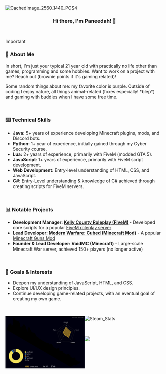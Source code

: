 ![CachedImage_2560_1440_POS4](https://github.com/user-attachments/assets/e6bed955-a14f-4638-bd17-0353d4643bb5)

### <div align="center">Hi there, I'm Paneedah! 🚀</div>

<br/>

> [!IMPORTANT]
> ### 💬 About Me
> In short, I'm just your typical 21 year old with practically no life other than games, programming and some hobbies. Want to work on a project with me? Reach out (brownie points if it's gaming related)!
>
> Some random things about me: my favorite color is purple. Outside of coding I enjoy nature, all things animal-related (foxes especially! \*blep\*) and gaming with buddies when I have some free time.
> 
> <br/>
> 
> ### ⌨️ Technical Skills
> - **Java:** 5+ years of experience developing Minecraft plugins, mods, and Discord bots.
> - **Python:** 1+ year of experience, initially gained through my Cyber Security course.
> - **Lua:** 2+ years of experience, primarily with FiveM (modded GTA 5).
> - **JavaScript**: 1+ years of experience, primarily with FiveM script development.
> - **Web Development:** Entry-level understanding of HTML, CSS, and JavaScript.
> - **C#:** Entry-Level understanding & knowledge of C# achieved through creating scripts for FiveM servers.
> 
> <br/>
> 
> ### 📊 Notable Projects
> - **Development Manager: [Kelly County Roleplay (FiveM)](https://docs.kellycountyrp.com/)** - Developed core scripts for a popular [FiveM roleplay server](https://discord.gg/kcdojrp)
> - **Lead Developer: [Modern Warfare: Cubed (Minecraft Mod)](https://github.com/Cubed-Development/Modern-Warfare-Cubed)** - A popular [Minecraft Guns Mod](https://discord.gg/FxmrYg2eny)
> - **Founder & Lead Developer: VoidMC (Minecraft)** - Large-scale Minecraft War server, achieved 150+ players (no longer active)
> 
> <br/>
> 
> ### 📌 Goals & Interests
> * Deepen my understanding of JavaScript, HTML, and CSS.
> * Explore UI/UX design principles.
> * Continue developing game-related projects, with an eventual goal of creating my own game. 

<br/>

<div>
  <img src="https://raw.githubusercontent.com/Paneedah/Paneedah/414e9741a1c9a07f257855ebeee53fc4d248e22a/profile-3d-contrib/profile-night-rainbow.svg" alt="Commit_Stats" style="float: left;  width: 50%; max-height: 35%">
  <img src="https://steam-stat.vercel.app/api?profileName=Paneedah" alt="Steam_Stats" style="float: left; width: 47%; max-height: 35%">
  
  <br/><br/><br/>
  
  <img src="https://github-profile-trophy.vercel.app/?username=paneedah&theme=nord&column=7">
</div>
